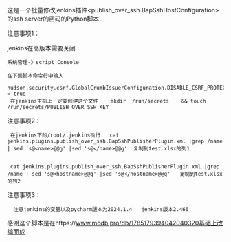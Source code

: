 这是一个批量修改jenkins插件<publish_over_ssh.BapSshHostConfiguration>的ssh server的密码的Python脚本

注意事项1：

   jenkins在高版本需要关闭

    系统管理-》script Console

    在下面脚本命令行中输入
     hudson.security.csrf.GlobalCrumbIssuerConfiguration.DISABLE_CSRF_PROTECTION = true
     在jenkins主机上一定要创建这个文件    mkdir  /run/secrets    && touch  /run/secrets/PUBLISH_OVER_SSH_KEY


注意事项2：
   

     在jenkins下的/root/.jenkins执行   cat jenkins.plugins.publish_over_ssh.BapSshPublisherPlugin.xml |grep /name | sed 's@<name>@@g' |sed 's@</name>@@g'  复制到test.xlsx的列1


     cat jenkins.plugins.publish_over_ssh.BapSshPublisherPlugin.xml |grep /name | sed 's@<hostname>@@g' |sed 's@</hostname>@@g'   复制到test.xlsx的列2


 注意事项3：
 
      注意jenkins的变量以及pycharm版本为2024.1.4   jenkins版本2.466
 
  





感谢这个脚本是在https://www.modb.pro/db/1785179394042040320基础上改编而成
